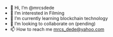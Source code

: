 - 👋 Hi, I’m @mrcsdede
- 👀 I’m interested in Filming 
- 🌱 I’m currently learning blockchain technology
- 💞️ I’m looking to collaborate on (pending)
- 📫 How to reach me mrcs_dede@yahoo.com

<!---
mrcsdede/mrcsdede is a ✨ special ✨ repository because its `README.md` (this file) appears on your GitHub profile.
You can click the Preview link to take a look at your changes.
--->

